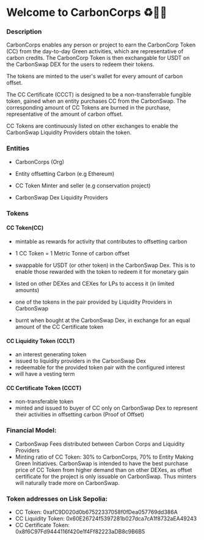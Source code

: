 
# Welcome to CarbonCorps ♻️👮🏽

### Description

CarbonCorps enables any person or project to earn the CarbonCorp Token (CC) from the day-to-day Green activities, which are representative of carbon credits. The CarbonCorp Token is then exchangable for USDT on the CarbonSwap DEX for the users to redeem their tokens. 

The tokens are minted to the user's wallet for every amount of carbon offset.

The CC Certificate (CCCT) is designed to be a non-transferrable fungible token, gained when an entity purchases CC from the CarbonSwap. The corresponding amount of CC Tokens are burned in the purchase, representative of the amount of carbon offset.  

CC Tokens are continuously listed on other exchanges to enable the CarbonSwap Liquidity Providers obtain the token.

### Entities

- CarbonCorps (Org)

- Entity offsetting Carbon (e.g Ethereum)

- CC Token Minter and seller (e.g conservation project)
 
- CarbonSwap Dex Liquidity Providers

### Tokens

#### CC Token(CC) 
- mintable as rewards for activity that contributes to offsetting carbon

- 1 CC Token = 1 Metric Tonne of carbon offset
- swappable for USDT (or other token) in the CarbonSwap Dex. This is to enable those rewarded with the token to redeem it for monetary gain
- listed on other DEXes and CEXes for LPs to access it (in limited amounts)
- one of the tokens in the pair provided by Liquidity Providers in CarbonSwap
- burnt when bought at the CarbonSwap Dex, in exchange for an equal amount of the CC Certificate token
#### CC Liquidity Token (CCLT)
- an interest generating token
- issued to liquidity providers in the CarbonSwap Dex
- redeemable for the provided token pair with the configured interest
- will have a vesting term 
 #### CC Certificate Token (CCCT)
- non-transferable token
- minted and issued to buyer of CC only on CarbonSwap Dex to represent their activities in offsetting carbon (Proof of Offset) 

### Financial Model:
- CarbonSwap Fees distributed between Carbon Corps and Liquidity Providers
- Minting ratio of CC Token: 30% to CarbonCorps, 70% to Entity Making Green Initiatives. CarbonSwap is intended to have the best purchase price of CC Token from higher demand than on other DEXes, as offset certificate for the project is only issuable on CarbonSwap. Thus minters will naturally trade more on CarbonSwap.



### Token addresses on Lisk Sepolia:
- CC Token: 0xafC9D020d0b67522337058f0fDea057769dd386A
- CC Liquidity Token: 0x60E26724f5397281b027dca7cA1f8732aEA49243
- CC Certificate Token: 0x8f6C97Fd9444116f420e1f4Ff82223aDB8c9B6B5
